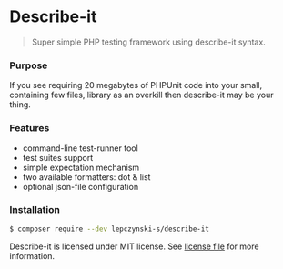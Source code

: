 # Describe-it

> Super simple PHP testing framework using describe-it syntax.

### Purpose

If you see requiring 20 megabytes of PHPUnit code
into your small, containing few files, library as
an overkill then describe-it may be your thing.

### Features

* command-line test-runner tool
* test suites support
* simple expectation mechanism
* two available formatters: dot & list
* optional json-file configuration

### Installation

```bash
$ composer require --dev lepczynski-s/describe-it
```

Describe-it is licensed under MIT license.
See [license file](license.md) for more information.